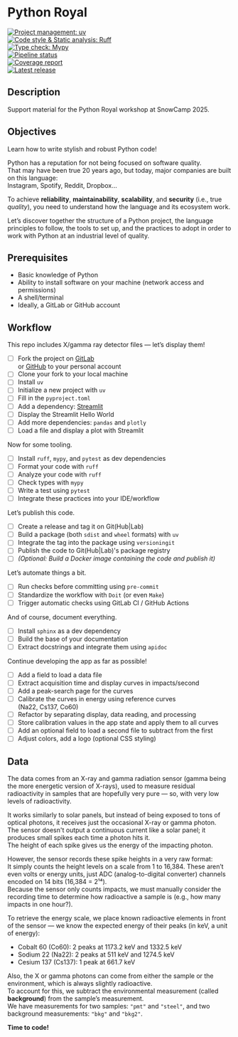# Python Royal

[![Project management: uv](https://img.shields.io/endpoint?url=https://raw.githubusercontent.com/astral-sh/uv/main/assets/badge/v0.json)](https://github.com/astral-sh/uv)  
[![Code style & Static analysis: Ruff](https://img.shields.io/endpoint?url=https://raw.githubusercontent.com/astral-sh/ruff/main/assets/badge/v2.json)](https://github.com/astral-sh/ruff)  
[![Type check: Mypy](https://www.mypy-lang.org/static/mypy_badge.svg)](https://mypy-lang.org/)  
[![Pipeline status](https://gitlab.com/jgaffiot1/python-royal/badges/app-demo/pipeline.svg)](https://gitlab.com/jgaffiot1/python-royal/-/commits/app-demo)  
[![Coverage report](https://gitlab.com/jgaffiot1/python-royal/badges/app-demo/coverage.svg)](https://gitlab.com/jgaffiot1/python-royal/-/commits/app-demo)  
[![Latest release](https://gitlab.com/jgaffiot1/python-royal/-/badges/release.svg)](https://gitlab.com/jgaffiot1/python-royal/-/releases)

## Description

Support material for the Python Royal workshop at SnowCamp 2025.

## Objectives

Learn how to write stylish and robust Python code!

Python has a reputation for not being focused on software quality.  
That may have been true 20 years ago, but today, major companies are built on this language:  
Instagram, Spotify, Reddit, Dropbox...

To achieve **reliability**, **maintainability**, **scalability**, and **security** (i.e., true *quality*), you need to understand how the language and its ecosystem work.

Let’s discover together the structure of a Python project, the language principles to follow, the tools to set up, and the practices to adopt in order to work with Python at an industrial level of quality.

## Prerequisites

- Basic knowledge of Python  
- Ability to install software on your machine (network access and permissions)  
- A shell/terminal  
- Ideally, a GitLab or GitHub account  

## Workflow

This repo includes X/gamma ray detector files — let’s display them!

- [ ] Fork the project on [GitLab](https://gitlab.com/jgaffiot1/python-royal)  
      or [GitHub](https://github.com/Lenormju/python-royal) to your personal account  
- [ ] Clone your fork to your local machine  
- [ ] Install `uv`  
- [ ] Initialize a new project with `uv`  
- [ ] Fill in the `pyproject.toml`  
- [ ] Add a dependency: [Streamlit](https://streamlit.io/)  
- [ ] Display the Streamlit Hello World  
- [ ] Add more dependencies: `pandas` and `plotly`  
- [ ] Load a file and display a plot with Streamlit  

Now for some tooling.

- [ ] Install `ruff`, `mypy`, and `pytest` as dev dependencies  
- [ ] Format your code with `ruff`  
- [ ] Analyze your code with `ruff`  
- [ ] Check types with `mypy`  
- [ ] Write a test using `pytest`  
- [ ] Integrate these practices into your IDE/workflow  

Let’s publish this code.

- [ ] Create a release and tag it on Git(Hub|Lab)  
- [ ] Build a package (both `sdist` and `wheel` formats) with `uv`  
- [ ] Integrate the tag into the package using `versioningit`  
- [ ] Publish the code to Git(Hub|Lab)'s package registry  
- [ ] *(Optional: Build a Docker image containing the code and publish it)*  

Let’s automate things a bit.

- [ ] Run checks before committing using `pre-commit`  
- [ ] Standardize the workflow with `Doit` (or even `Make`)  
- [ ] Trigger automatic checks using GitLab CI / GitHub Actions  

And of course, document everything.

- [ ] Install `sphinx` as a dev dependency  
- [ ] Build the base of your documentation  
- [ ] Extract docstrings and integrate them using `apidoc`  

Continue developing the app as far as possible!

- [ ] Add a field to load a data file  
- [ ] Extract acquisition time and display curves in impacts/second  
- [ ] Add a peak-search page for the curves  
- [ ] Calibrate the curves in energy using reference curves  
  (Na22, Cs137, Co60)  
- [ ] Refactor by separating display, data reading, and processing  
- [ ] Store calibration values in the app state and apply them to all curves  
- [ ] Add an optional field to load a second file to subtract from the first  
- [ ] Adjust colors, add a logo (optional CSS styling)  

## Data

The data comes from an X-ray and gamma radiation sensor (gamma being the more energetic version of X-rays), used to measure residual radioactivity in samples that are hopefully very pure — so, with very low levels of radioactivity.

It works similarly to solar panels, but instead of being exposed to tons of optical photons, it receives just the occasional X-ray or gamma photon.  
The sensor doesn't output a continuous current like a solar panel; it produces small spikes each time a photon hits it.  
The height of each spike gives us the energy of the impacting photon.

However, the sensor records these spike heights in a very raw format:  
It simply counts the height levels on a scale from 1 to 16,384. These aren’t even volts or energy units, just ADC (analog-to-digital converter) channels encoded on 14 bits (16,384 = 2¹⁴).  
Because the sensor only counts impacts, we must manually consider the recording time to determine how radioactive a sample is (e.g., how many impacts in one hour?).

To retrieve the energy scale, we place known radioactive elements in front of the sensor — we know the expected energy of their peaks (in keV, a unit of energy):

- Cobalt 60 (Co60): 2 peaks at 1173.2 keV and 1332.5 keV  
- Sodium 22 (Na22): 2 peaks at 511 keV and 1274.5 keV  
- Cesium 137 (Cs137): 1 peak at 661.7 keV  

Also, the X or gamma photons can come from either the sample or the environment, which is always slightly radioactive.  
To account for this, we subtract the environmental measurement (called **background**) from the sample’s measurement.  
We have measurements for two samples: `"pmt"` and `"steel"`, and two background measurements: `"bkg"` and `"bkg2"`.

**Time to code!**

